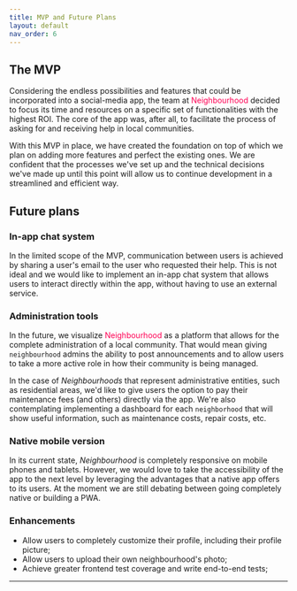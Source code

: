 ```yaml
---
title: MVP and Future Plans
layout: default
nav_order: 6
---
```


## The MVP

Considering the endless possibilities and features that could be incorporated into a social-media app, the team at <span style="color:#FF0054">Neighbourhood</span> decided to focus its time and resources on a specific set of functionalities with the highest ROI. The core of the app was, after all, to facilitate the process of asking for and receiving help in local communities.

With this MVP in place, we have created the foundation on top of which we plan on adding more features and perfect the existing ones. We are confident that the processes we've set up and the technical decisions we've made up until this point will allow us to continue development in a streamlined and efficient way.

## Future plans

### In-app chat system

In the limited scope of the MVP, communication between users is achieved by sharing a user's email to the user who requested their help. This is not ideal and we would like to implement an in-app chat system that allows users to interact directly within the app, without having to use an external service.

### Administration tools

In the future, we visualize <span style="color:#FF0054">Neighbourhood</span> as a platform that allows for the complete administration of a local community. That would mean giving `neighbourhood` admins the ability to post announcements and to allow users to take a more active role in how their community is being managed.

In the case of _Neighbourhoods_ that represent administrative entities, such as residential areas, we'd like to give users the option to pay their maintenance fees (and others) directly via the app. We're also contemplating implementing a dashboard for each `neighborhood` that will show useful information, such as maintenance costs, repair costs, etc.

### Native mobile version

In its current state, _Neighbourhood_ is completely responsive on mobile phones and tablets. However, we would love to take the accessibility of the app to the next level by leveraging the advantages that a native app offers to its users. At the moment we are still debating between going completely native or building a PWA. 

### Enhancements

- Allow users to completely customize their profile, including their profile picture;
- Allow users to upload their own neighbourhood's photo;
- Achieve greater frontend test coverage and write end-to-end tests;

---
